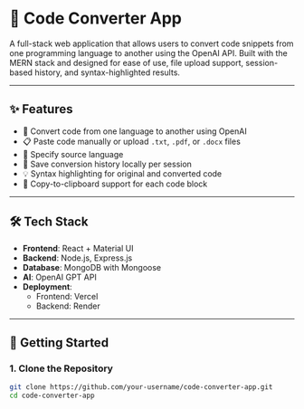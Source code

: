 # 🧠 Code Converter App

A full-stack web application that allows users to convert code snippets from one programming language to another using the OpenAI API. Built with the MERN stack and designed for ease of use, file upload support, session-based history, and syntax-highlighted results.

---

## ✨ Features

- 🔄 Convert code from one language to another using OpenAI
- 📋 Paste code manually or upload `.txt`, `.pdf`, or `.docx` files
- 🧠 Specify source language
- 💾 Save conversion history locally per session
- 💡 Syntax highlighting for original and converted code
- 📎 Copy-to-clipboard support for each code block

---

## 🛠️ Tech Stack

- **Frontend**: React + Material UI
- **Backend**: Node.js, Express.js
- **Database**: MongoDB with Mongoose
- **AI**: OpenAI GPT API
- **Deployment**:
  - Frontend: Vercel
  - Backend: Render

---

## 🚀 Getting Started

### 1. Clone the Repository

```bash
git clone https://github.com/your-username/code-converter-app.git
cd code-converter-app
